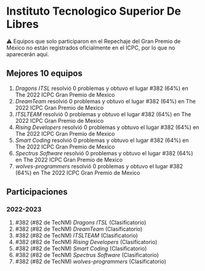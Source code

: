 # Instituto Tecnologico Superior De Libres

:warning: Equipos que solo participaron en el Repechaje del Gran Premio de México no están registrados oficialmente en el ICPC, por lo que no aparecerán aquí.

## Mejores 10 equipos

1. _Dragons ITSL_ resolvió 0 problemas y obtuvo el lugar #382 (64%) en The 2022 ICPC Gran Premio de Mexico
1. _DreamTeam_ resolvió 0 problemas y obtuvo el lugar #382 (64%) en The 2022 ICPC Gran Premio de Mexico
1. _ITSLTEAM_ resolvió 0 problemas y obtuvo el lugar #382 (64%) en The 2022 ICPC Gran Premio de Mexico
1. _Rising Developers_ resolvió 0 problemas y obtuvo el lugar #382 (64%) en The 2022 ICPC Gran Premio de Mexico
1. _Smart Coding_ resolvió 0 problemas y obtuvo el lugar #382 (64%) en The 2022 ICPC Gran Premio de Mexico
1. _Spectrus Software_ resolvió 0 problemas y obtuvo el lugar #382 (64%) en The 2022 ICPC Gran Premio de Mexico
1. _wolves-programmers_ resolvió 0 problemas y obtuvo el lugar #382 (64%) en The 2022 ICPC Gran Premio de Mexico

## Participaciones

### 2022-2023

1. #382 (#82 de TecNM) _Dragons ITSL_ (Clasificatorio)
1. #382 (#82 de TecNM) _DreamTeam_ (Clasificatorio)
1. #382 (#82 de TecNM) _ITSLTEAM_ (Clasificatorio)
1. #382 (#82 de TecNM) _Rising Developers_ (Clasificatorio)
1. #382 (#82 de TecNM) _Smart Coding_ (Clasificatorio)
1. #382 (#82 de TecNM) _Spectrus Software_ (Clasificatorio)
1. #382 (#82 de TecNM) _wolves-programmers_ (Clasificatorio)



